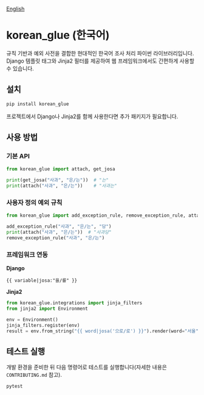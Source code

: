 <!-- README.ko.md -->
[English](README.md)

# korean_glue (한국어)

규칙 기반과 예외 사전을 결합한 현대적인 한국어 조사 처리 파이썬 라이브러리입니다. Django 템플릿 태그와 Jinja2 필터를 제공하여 웹 프레임워크에서도 간편하게 사용할 수 있습니다.

## 설치

```bash
pip install korean_glue
```

프로젝트에서 Django나 Jinja2를 함께 사용한다면 추가 패키지가 필요합니다.

## 사용 방법

### 기본 API

```python
from korean_glue import attach, get_josa

print(get_josa("사과", "은/는"))  # "는"
print(attach("사과", "은/는"))    # "사과는"
```

### 사용자 정의 예외 규칙

```python
from korean_glue import add_exception_rule, remove_exception_rule, attach

add_exception_rule("사과", "은/는", "당")
print(attach("사과", "은/는"))  # "사과당"
remove_exception_rule("사과", "은/는")
```

### 프레임워크 연동

**Django**

```django
{{ variable|josa:"을/를" }}
```

**Jinja2**

```python
from korean_glue.integrations import jinja_filters
from jinja2 import Environment

env = Environment()
jinja_filters.register(env)
result = env.from_string("{{ word|josa('으로/로') }}").render(word="서울")
```

## 테스트 실행

개발 환경을 준비한 뒤 다음 명령어로 테스트를 실행합니다(자세한 내용은 `CONTRIBUTING.md` 참고).

```bash
pytest
```
